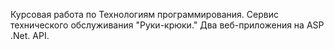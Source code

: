 Курсовая работа по Технологиям программирования. Сервис технического обслуживания "Руки-крюки." Два веб-приложения на ASP .Net. API. 
